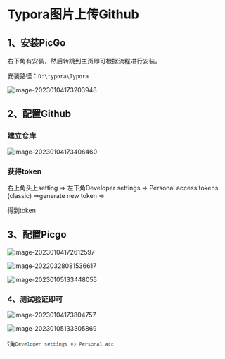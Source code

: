 # Typora图片上传Github

## 1、安装PicGo

右下角有安装，然后转跳到主页即可根据流程进行安装。

安装路径：`D:\typora\Typora`

![image-20230104173203948](C:\Users\sing8\AppData\Roaming\Typora\typora-user-images\image-20230104173203948.png)



## 2、配置Github

### 建立仓库

![image-20230104173406460](C:\Users\sing8\AppData\Roaming\Typora\typora-user-images\image-20230104173406460.png)



### 获得token

右上角头上setting => 左下角Developer settings => Personal access tokens (classic) =>generate new token =>

得到token



## 3、配置Picgo

![image-20230104172612597](C:\Users\sing8\AppData\Roaming\Typora\typora-user-images\image-20230104172612597.png)

![image-20220328081536617](https://img-blog.csdnimg.cn/img_convert/3eab1796fae0831d8dabef34055d7391.png)

![image-20230105133448055](C:\Users\sing8\AppData\Roaming\Typora\typora-user-images\image-20230105133448055.png)



### 4、测试验证即可

![image-20230104173804757](C:\Users\sing8\AppData\Roaming\Typora\typora-user-images\image-20230104173804757.png)

![image-20230105133305869](C:\Users\sing8\AppData\Roaming\Typora\typora-user-images\image-20230105133305869.png)

![image-20230105141031947](https://raw.githubusercontent.com/BiAJiii/imgsBed/main/imgs/202301051411637.png)
